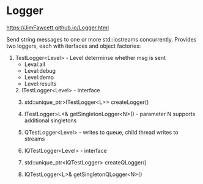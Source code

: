 # Logger

https://JimFawcett.github.io/Logger.html

Send string messages to one or more std::iostreams concurrently.
Provides two loggers, each with iterfaces and object factories:
<ol>
    <li>
        TestLogger&lt;Level&gt; - Level determinse whether msg is sent
        <ul>
            <li>
                Leval:all
            <li>
                Leval:debug
            <li>
                Level:demo
            <li>
                Level:results
        </ul>
2. ITestLogger&lt;Level&gt; - interface

3. std::unique_ptr&gt;ITestLogger&lt;L&gt;&gt; createLogger()

4. ITestLogger&gt;L&lt;&amp; getSingletonLogger&lt;N&gt;() - parameter N supports additional singletons
  
5. QTestLogger&lt;Level&gt; - writes to queue, child thread writes to streams

6. IQTestLogger&lt;Level&gt; - interface

7. std::unique_ptr&lt;IQTestLogger&gt; createQLogger()

8. IQTestLogger&lt;L&gt;&amp; getSingletonQLogger&lt;N&gt;()
  
